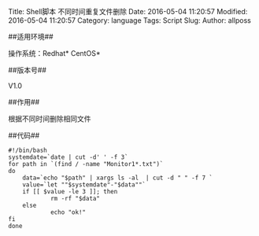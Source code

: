 Title: Shell脚本 不同时间重复文件删除
Date: 2016-05-04 11:20:57 
Modified: 2016-05-04 11:20:57 
Category: language
Tags: Script
Slug: 
Author: allposs


##适用环境##

操作系统：Redhat\* CentOS\*

##版本号##
  
V1.0

##作用##

根据不同时间删除相同文件

##代码##

	#!/bin/bash
	systemdate=`date | cut -d' ' -f 3`
	for path in `(find / -name "Monitor1*.txt")`
	do
        data=`echo "$path" | xargs ls -al  | cut -d " " -f 7 `
        value=`let ""$systemdate"-"$data""`
        if [[ $value -le 3 ]]; then
                rm -rf "$data"
        else
                echo "ok!"
	fi
	done

